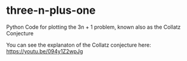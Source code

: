 # three-n-plus-one
Python Code for plotting the 3n + 1 problem, known also as the Collatz Conjecture

You can see the explanaton of the Collatz conjecture here: https://youtu.be/094y1Z2wpJg

